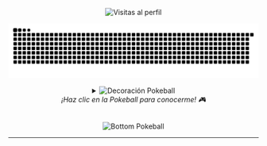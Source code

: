 <!-- Contador de visitas -->
<p align="center">
  <img src="https://komarev.com/ghpvc/?username=alejandro&style=plastic&color=blueviolet" alt="Visitas al perfil"/>
</p>

<!-- Snake animación -->
<p align="center">
  <img src="https://github.com/7oSkaaa/7oSkaaa/blob/output/github-contribution-grid-snake.svg?" alt="Snake Game"/>
</p>

<div align="center">

<!-- Pokeball interactiva usando details -->
<details>
<summary>
  <img src="https://user-images.githubusercontent.com/44261381/209363264-ac854d3c-2cc2-44c4-928e-8a08d1013f46.png" alt="Decoración Pokeball" />
  <br>
  <em>¡Haz clic en la Pokeball para conocerme! 🎮</em>
</summary>

<br>

<!-- Contenido que se despliega al hacer clic -->
<div align="center">

<!-- Sección: Ver perfil -->
<details>
<summary>👤 Ver perfil</summary>

<br>

<div align="center">
  <img src="https://readme-typing-svg.demolab.com?font=Fira+Code&pause=1000&color=2F80ED&center=true&vCenter=true&width=500&lines=Hola%2C+soy+Alejandro+Prieto;Desarrollador+de+Software" alt="typing intro" />
</div>

</details>

<!-- Sección: Sobre mí -->
<details>
<summary>🧠 Sobre mí</summary>

```js
/**
 * Una descripción de alguien que me conoce bien (ChatGPT).
 *
 * @param {string} ubicación - Asunción, Paraguay 🇵🇾
 * @param {string[]} idiomas - Español, Inglés, Portugués, Guaraní.
 * @param {string} profesion - Analista y Desarrollador de Software.
 * @param {string[]} especialidades - Oracle APEX, PL/SQL, React, TypeScript.
 * @param {string[]} intereses - Inteligencia Artificial, Educación, Drones FPV, Aventuras al aire libre.
 * @param {string} lema - Nunca estarás listo, pero eso no importa, hazlo.
 */
```

</details>

<!-- Sección: Herramientas y tecnologías -->
<details>
<summary>🛠️ Herramientas y tecnologías</summary>

<div align="center">

<kbd>Lenguajes</kbd><br>
<img width="30" src="https://cdn.jsdelivr.net/gh/devicons/devicon/icons/javascript/javascript-original.svg" title="JavaScript"/>
<img width="30" src="https://cdn.jsdelivr.net/gh/devicons/devicon/icons/typescript/typescript-original.svg" title="TypeScript"/>
<img width="30" src="https://cdn.jsdelivr.net/gh/devicons/devicon/icons/plsql/plsql-original.svg" title="PL/SQL"/>
<img width="30" src="https://cdn.jsdelivr.net/gh/devicons/devicon/icons/java/java-original.svg" title="Java"/>

<kbd>Frontend</kbd><br>
<img width="30" src="https://cdn.jsdelivr.net/gh/devicons/devicon/icons/html5/html5-original.svg" title="HTML5"/>
<img width="30" src="https://cdn.jsdelivr.net/gh/devicons/devicon/icons/css3/css3-original.svg" title="CSS3"/>
<img width="30" src="https://cdn.jsdelivr.net/gh/devicons/devicon/icons/react/react-original.svg" title="React"/>

<kbd>Backend</kbd><br>
<img width="30" src="https://cdn.jsdelivr.net/gh/devicons/devicon/icons/oracle/oracle-original.svg" title="Oracle"/>
<img width="30" src="https://cdn.jsdelivr.net/gh/devicons/devicon/icons/nodejs/nodejs-original.svg" title="NodeJS"/>

<kbd>Bases de datos</kbd><br>
<img width="30" src="https://cdn.jsdelivr.net/gh/devicons/devicon/icons/mysql/mysql-original.svg" title="MySQL"/>
<img width="30" src="https://cdn.jsdelivr.net/gh/devicons/devicon/icons/postgresql/postgresql-original.svg" title="PostgreSQL"/>

<kbd>Herramientas</kbd><br>
<img width="30" src="https://cdn.jsdelivr.net/gh/devicons/devicon/icons/git/git-original.svg" title="Git"/>
<img width="30" src="https://cdn.jsdelivr.net/gh/devicons/devicon/icons/github/github-original.svg" title="GitHub"/>
<img width="30" src="https://cdn.jsdelivr.net/gh/devicons/devicon/icons/vscode/vscode-original.svg" title="VS Code"/>

</div>

</details>

<!-- Sección: Estadísticas -->
<details>
<summary>📊 Estadísticas</summary>

<p align="center">
  <img src="https://github-readme-stats.vercel.app/api?username=tobias-tj&show_icons=true&theme=tokyonight" alt="GitHub Stats de Alejandro Prieto" />
</p>

</details>

<!-- Sección: Contacto -->
<details>
<summary>📫 Contacto</summary>

<p align="center">
  <a href="https://www.linkedin.com/in/alejandroprietodev/" target="_blank">
    <img src="https://img.shields.io/badge/LinkedIn-0A66C2?style=for-the-badge&logo=linkedin&logoColor=white" alt="LinkedIn">
  </a>
  <a href="mailto:alejandrop.developer@gmail.com">
    <img src="https://img.shields.io/badge/Gmail-EA4335?style=for-the-badge&logo=gmail&logoColor=white" alt="Email">
  </a>
  <a href="https://github.com/MrNxt">
    <img src="https://img.shields.io/badge/GitHub-181717?style=for-the-badge&logo=github&logoColor=white" alt="GitHub">
  </a>
</p>

</details>

</div>

</details>

<br>

<!-- Decoración inferior -->
<p align="center">
  <img src="https://user-images.githubusercontent.com/44261381/209363271-905d2a5e-8a18-44c0-a450-45dddd4d5036.png" alt="Bottom Pokeball" />
</p>

</div>

---
